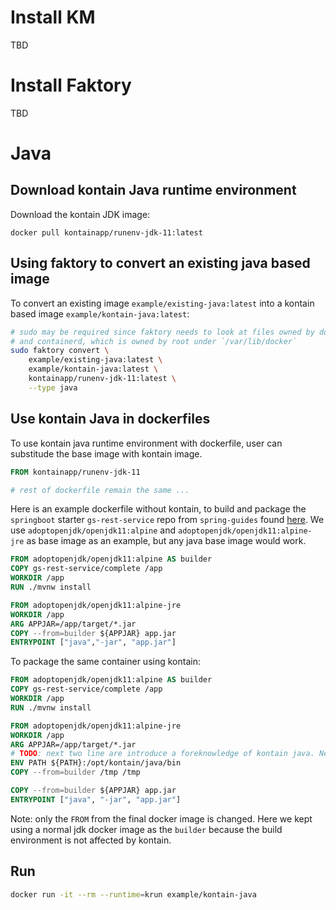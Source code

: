 # Install KM

TBD

# Install Faktory

TBD

# Java

## Download kontain Java runtime environment
Download the kontain JDK image:
```
docker pull kontainapp/runenv-jdk-11:latest
```

## Using faktory to convert an existing java based image

To convert an existing image `example/existing-java:latest` into a kontain
based image `example/kontain-java:latest`:
```bash
# sudo may be required since faktory needs to look at files owned by dockerd
# and containerd, which is owned by root under `/var/lib/docker`
sudo faktory convert \
    example/existing-java:latest \
    example/kontain-java:latest \
    kontainapp/runenv-jdk-11:latest \
    --type java
```

## Use kontain Java in dockerfiles

To use kontain java runtime environment with dockerfile, user can substitude
the base image with kontain image.
```dockerfile
FROM kontainapp/runenv-jdk-11

# rest of dockerfile remain the same ...
```

Here is an example dockerfile without kontain, to build and package the
`springboot` starter `gs-rest-service` repo from `spring-guides` found
[here](https://github.com/spring-guides/gs-rest-service.git). We use
`adoptopenjdk/openjdk11:alpine` and `adoptopenjdk/openjdk11:alpine-jre` as
base image as an example, but any java base image would work.

```dockerfile
FROM adoptopenjdk/openjdk11:alpine AS builder
COPY gs-rest-service/complete /app
WORKDIR /app
RUN ./mvnw install

FROM adoptopenjdk/openjdk11:alpine-jre
WORKDIR /app
ARG APPJAR=/app/target/*.jar
COPY --from=builder ${APPJAR} app.jar
ENTRYPOINT ["java","-jar", "app.jar"]
```

To package the same container using kontain:
```dockerfile
FROM adoptopenjdk/openjdk11:alpine AS builder
COPY gs-rest-service/complete /app
WORKDIR /app
RUN ./mvnw install

FROM adoptopenjdk/openjdk11:alpine-jre
WORKDIR /app
ARG APPJAR=/app/target/*.jar
# TODO: next two line are introduce a foreknowledge of kontain java. Need to do that in the converter
ENV PATH ${PATH}:/opt/kontain/java/bin
COPY --from=builder /tmp /tmp

COPY --from=builder ${APPJAR} app.jar
ENTRYPOINT ["java", "-jar", "app.jar"]
```
Note: only the `FROM` from the final docker image is changed. Here we kept
using a normal jdk docker image as the `builder` because the build
environment is not affected by kontain.

## Run

```bash
docker run -it --rm --runtime=krun example/kontain-java
```
